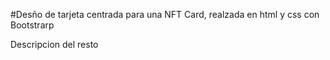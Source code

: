 #Desño de tarjeta centrada para una NFT Card, realzada en html y css con Bootstrarp 

Descripcion del resto